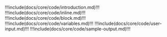 !!!include(docs/core/code/introduction.md)!!!
!!!include(docs/core/code/inline.md)!!!
!!!include(docs/core/code/block.md)!!!
!!!include(docs/core/code/variables.md)!!!
!!!include(docs/core/code/user-input.md)!!!
!!!include(docs/core/code/sample-output.md)!!!
